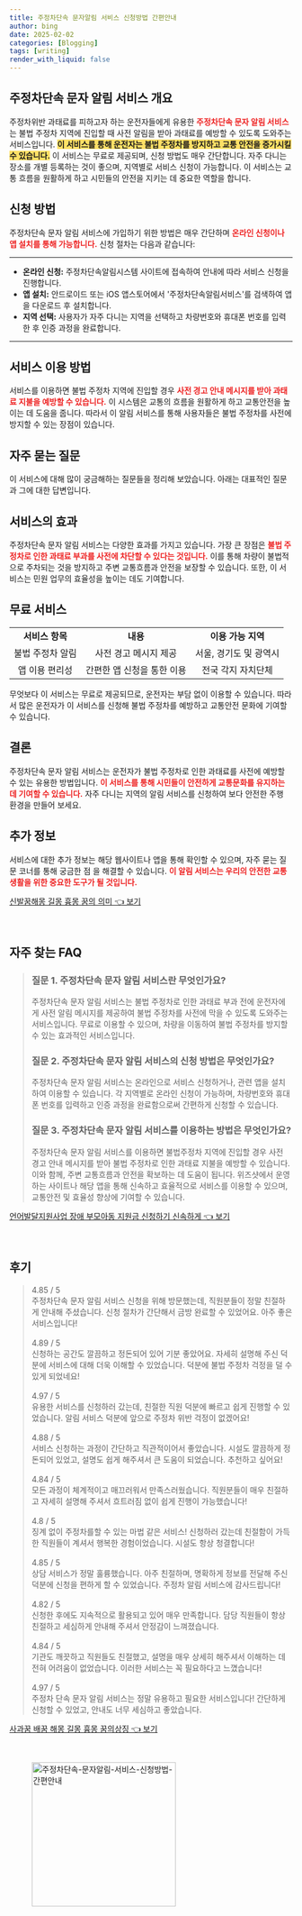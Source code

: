 ```yaml
---
title: 주정차단속 문자알림 서비스 신청방법 간편안내
author: bing
date: 2025-02-02
categories: [Blogging]
tags: [writing]
render_with_liquid: false
---
```



<h2 id='주정차단속 문자 알림 서비스 개요'>주정차단속 문자 알림 서비스 개요</h2>

<p>주정차위반 과태료를 피하고자 하는 운전자들에게 유용한 <b><span style="color: #ee2323;">주정차단속 문자 알림 서비스</span></b>는 불법 주정차 지역에 진입할 때 사전 알림을 받아 과태료를 예방할 수 있도록 도와주는 서비스입니다. <b><span style="background-color: #ffe066;">이 서비스를 통해 운전자는 불법 주정차를 방지하고 교통 안전을 증가시킬 수 있습니다.</span></b> 이 서비스는 무료로 제공되며, 신청 방법도 매우 간단합니다. 자주 다니는 장소를 개별 등록하는 것이 좋으며, 지역별로 서비스 신청이 가능합니다. 이 서비스는 교통 흐름을 원활하게 하고 시민들의 안전을 지키는 데 중요한 역할을 합니다.</p>

<h2 id='신청 방법'>신청 방법</h2>

<p>주정차단속 문자 알림 서비스에 가입하기 위한 방법은 매우 간단하며 <b><span style="color: #ee2323;">온라인 신청이나 앱 설치를 통해 가능합니다.</span></b> 신청 절차는 다음과 같습니다:</p>

<hr />

<ul>
    <li><b>온라인 신청:</b> 주정차단속알림시스템 사이트에 접속하여 안내에 따라 서비스 신청을 진행합니다.</li>
    <li><b>앱 설치:</b> 안드로이드 또는 iOS 앱스토어에서 '주정차단속알림서비스'를 검색하여 앱을 다운로드 후 설치합니다.</li>
    <li><b>지역 선택:</b> 사용자가 자주 다니는 지역을 선택하고 차량번호와 휴대폰 번호를 입력한 후 인증 과정을 완료합니다.</li>
</ul>

<hr />

<h2 id='서비스 이용 방법'>서비스 이용 방법</h2>

<p>서비스를 이용하면 불법 주정차 지역에 진입할 경우 <b><span style="color: #ee2323;">사전 경고 안내 메시지를 받아 과태료 지불을 예방할 수 있습니다.</span></b> 이 시스템은 교통의 흐름을 원활하게 하고 교통안전을 높이는 데 도움을 줍니다. 따라서 이 알림 서비스를 통해 사용자들은 불법 주정차를 사전에 방지할 수 있는 장점이 있습니다.</p>

<h2 id='자주 묻는 질문'>자주 묻는 질문</h2>

<p>이 서비스에 대해 많이 궁금해하는 질문들을 정리해 보았습니다. 아래는 대표적인 질문과 그에 대한 답변입니다.</p>

<h2 id='서비스의 효과'>서비스의 효과</h2>

<p>주정차단속 문자 알림 서비스는 다양한 효과를 가지고 있습니다. 가장 큰 장점은 <b><span style="color: #ee2323;">불법 주정차로 인한 과태료 부과를 사전에 차단할 수 있다는 것입니다.</span></b> 이를 통해 차량이 불법적으로 주차되는 것을 방지하고 주변 교통흐름과 안전을 보장할 수 있습니다. 또한, 이 서비스는 민원 업무의 효율성을 높이는 데도 기여합니다.</p>

<h2 id='무료 서비스'>무료 서비스</h2>

<table>
    <tr>
        <td style="text-align: center; height: 17px;"><b>서비스 항목</b></td>
        <td style="text-align: center; height: 17px;"><b>내용</b></td>
        <td style="text-align: center; height: 17px;"><b>이용 가능 지역</b></td>
    </tr>
    <tr>
        <td style="text-align: center;">불법 주정차 알림</td>
        <td style="text-align: center;">사전 경고 메시지 제공</td>
        <td style="text-align: center;">서울, 경기도 및 광역시</td>
    </tr>
    <tr>
        <td style="text-align: center;">앱 이용 편리성</td>
        <td style="text-align: center;">간편한 앱 신청을 통한 이용</td>
        <td style="text-align: center;">전국 각지 자치단체</td>
    </tr>
</table>

<p>무엇보다 이 서비스는 무료로 제공되므로, 운전자는 부담 없이 이용할 수 있습니다. 따라서 많은 운전자가 이 서비스를 신청해 불법 주정차를 예방하고 교통안전 문화에 기여할 수 있습니다.</p>

<h2 id='결론'>결론</h2>

<p>주정차단속 문자 알림 서비스는 운전자가 불법 주정차로 인한 과태료를 사전에 예방할 수 있는 유용한 방법입니다. <b><span style="color: #ee2323;">이 서비스를 통해 시민들이 안전하게 교통문화를 유지하는 데 기여할 수 있습니다.</span></b> 자주 다니는 지역의 알림 서비스를 신청하여 보다 안전한 주행 환경을 만들어 보세요.</p>

<h2 id='추가 정보'>추가 정보</h2>

<p>서비스에 대한 추가 정보는 해당 웹사이트나 앱을 통해 확인할 수 있으며, 자주 묻는 질문 코너를 통해 궁금한 점 을 해결할 수 있습니다. <b><span style="color: #ee2323;">이 알림 서비스는 우리의 안전한 교통생활을 위한 중요한 도구가 될 것입니다.</span></b></p>


<p><a class="click-button" title="신발꿈해몽 길몽 흉몽 꿈의 의미" href="https://adkhouse.github.io/posts/%EC%8B%A0%EB%B0%9C%EA%BF%88%ED%95%B4%EB%AA%BD-%EA%B8%B8%EB%AA%BD-%ED%9D%89%EB%AA%BD-%EA%BF%88%EC%9D%98-%EC%9D%98%EB%AF%B8/" rel="dofollow">신발꿈해몽 길몽 흉몽 꿈의 의미 👈 보기</a></p><br>
<h2 id='자주_찾는_FAQ'>자주 찾는 FAQ</h2>
<div itemscope="" itemtype="https://schema.org/FAQPage"> 
<blockquote> 
<div itemscope="" itemprop="mainEntity" itemtype="https://schema.org/Question"> 
<h3 itemprop="name">질문 1. 주정차단속 문자 알림 서비스란 무엇인가요?</h3> 
<div itemscope="" itemprop="acceptedAnswer" itemtype="https://schema.org/Answer"> 
<span itemprop="text"> 
<p>주정차단속 문자 알림 서비스는 불법 주정차로 인한 과태료 부과 전에 운전자에게 사전 알림 메시지를 제공하여 불법 주정차를 사전에 막을 수 있도록 도와주는 서비스입니다. 무료로 이용할 수 있으며, 차량을 이동하여 불법 주정차를 방지할 수 있는 효과적인 서비스입니다.</p> 
</span> 
</div> 
</div> 

<div itemscope="" itemprop="mainEntity" itemtype="https://schema.org/Question"> 
<h3 itemprop="name">질문 2. 주정차단속 문자 알림 서비스의 신청 방법은 무엇인가요?</h3> 
<div itemscope="" itemprop="acceptedAnswer" itemtype="https://schema.org/Answer"> 
<span itemprop="text"> 
<p>주정차단속 문자 알림 서비스는 온라인으로 서비스 신청하거나, 관련 앱을 설치하여 이용할 수 있습니다. 각 지역별로 온라인 신청이 가능하며, 차량번호와 휴대폰 번호를 입력하고 인증 과정을 완료함으로써 간편하게 신청할 수 있습니다.</p> 
</span> 
</div> 
</div>

<div itemscope="" itemprop="mainEntity" itemtype="https://schema.org/Question"> 
<h3 itemprop="name">질문 3. 주정차단속 문자 알림 서비스를 이용하는 방법은 무엇인가요?</h3> 
<div itemscope="" itemprop="acceptedAnswer" itemtype="https://schema.org/Answer"> 
<span itemprop="text"> 
<p>주정차단속 문자 알림 서비스를 이용하면 불법주정차 지역에 진입할 경우 사전 경고 안내 메시지를 받아 불법 주정차로 인한 과태료 지불을 예방할 수 있습니다. 이와 함께, 주변 교통흐름과 안전을 확보하는 데 도움이 됩니다. 위즈샷에서 운영하는 사이트나 해당 앱을 통해 신속하고 효율적으로 서비스를 이용할 수 있으며, 교통안전 및 효율성 향상에 기여할 수 있습니다.</p> 
</span> 
</div> 
</div> 

</blockquote> 
</div>
<p><a class="click-button" title="언어발달지원사업 장애 부모아동 지원금 신청하기 신속하게" href="https://adkhouse.github.io/posts/%EC%96%B8%EC%96%B4%EB%B0%9C%EB%8B%AC%EC%A7%80%EC%9B%90%EC%82%AC%EC%97%85-%EC%9E%A5%EC%95%A0-%EB%B6%80%EB%AA%A8%EC%95%84%EB%8F%99-%EC%A7%80%EC%9B%90%EA%B8%88-%EC%8B%A0%EC%B2%AD%ED%95%98%EA%B8%B0-%EC%8B%A0%EC%86%8D%ED%95%98%EA%B2%8C/" rel="dofollow">언어발달지원사업 장애 부모아동 지원금 신청하기 신속하게 👈 보기</a></p><br>
<h2 id='후기'>후기</h2>
<div itemscope itemtype="https://schema.org/Product">
  <blockquote>
  <div itemprop="review" itemscope itemtype="https://schema.org/Review">
      <div itemprop="reviewRating" itemscope itemtype="https://schema.org/Rating"> <span itemprop="ratingValue">4.85</span> / <span itemprop="bestRating">5</span> </div>
      <span itemprop="reviewBody">주정차단속 문자 알림 서비스 신청을 위해 방문했는데, 직원분들이 정말 친절하게 안내해 주셨습니다. 신청 절차가 간단해서 금방 완료할 수 있었어요. 아주 좋은 서비스입니다!</span>
  </div>
  <br>
  <div itemprop="review" itemscope itemtype="https://schema.org/Review">
      <div itemprop="reviewRating" itemscope itemtype="https://schema.org/Rating"> <span itemprop="ratingValue">4.89</span> / <span itemprop="bestRating">5</span> </div>
      <span itemprop="reviewBody">신청하는 공간도 깔끔하고 정돈되어 있어 기분 좋았어요. 자세히 설명해 주신 덕분에 서비스에 대해 더욱 이해할 수 있었습니다. 덕분에 불법 주정차 걱정을 덜 수 있게 되었네요!</span>
  </div>
  <br>
  <div itemprop="review" itemscope itemtype="https://schema.org/Review">
      <div itemprop="reviewRating" itemscope itemtype="https://schema.org/Rating"> <span itemprop="ratingValue">4.97</span> / <span itemprop="bestRating">5</span> </div>
      <span itemprop="reviewBody">유용한 서비스를 신청하러 갔는데, 친절한 직원 덕분에 빠르고 쉽게 진행할 수 있었습니다. 알림 서비스 덕분에 앞으로 주정차 위반 걱정이 없겠어요!</span>
  </div>
  <br>
  <div itemprop="review" itemscope itemtype="https://schema.org/Review">
      <div itemprop="reviewRating" itemscope itemtype="https://schema.org/Rating"> <span itemprop="ratingValue">4.88</span> / <span itemprop="bestRating">5</span> </div>
      <span itemprop="reviewBody">서비스 신청하는 과정이 간단하고 직관적이어서 좋았습니다. 시설도 깔끔하게 정돈되어 있었고, 설명도 쉽게 해주셔서 큰 도움이 되었습니다. 추천하고 싶어요!</span>
  </div>
  <br>
  <div itemprop="review" itemscope itemtype="https://schema.org/Review">
      <div itemprop="reviewRating" itemscope itemtype="https://schema.org/Rating"> <span itemprop="ratingValue">4.84</span> / <span itemprop="bestRating">5</span> </div>
      <span itemprop="reviewBody">모든 과정이 체계적이고 매끄러워서 만족스러웠습니다. 직원분들이 매우 친절하고 자세히 설명해 주셔서 흐트러짐 없이 쉽게 진행이 가능했습니다!</span>
  </div>
  <br>
  <div itemprop="review" itemscope itemtype="https://schema.org/Review">
      <div itemprop="reviewRating" itemscope itemtype="https://schema.org/Rating"> <span itemprop="ratingValue">4.8</span> / <span itemprop="bestRating">5</span> </div>
      <span itemprop="reviewBody">징계 없이 주정차를할 수 있는 마법 같은 서비스! 신청하러 갔는데 친절함이 가득한 직원들이 계셔서 행복한 경험이었습니다. 시설도 항상 청결합니다!</span>
  </div>
  <br>
  <div itemprop="review" itemscope itemtype="https://schema.org/Review">
      <div itemprop="reviewRating" itemscope itemtype="https://schema.org/Rating"> <span itemprop="ratingValue">4.85</span> / <span itemprop="bestRating">5</span> </div>
      <span itemprop="reviewBody">상담 서비스가 정말 훌륭했습니다. 아주 친절하며, 명확하게 정보를 전달해 주신 덕분에 신청을 편하게 할 수 있었습니다. 주정차 알림 서비스에 감사드립니다!</span>
  </div>
  <br>
  <div itemprop="review" itemscope itemtype="https://schema.org/Review">
      <div itemprop="reviewRating" itemscope itemtype="https://schema.org/Rating"> <span itemprop="ratingValue">4.82</span> / <span itemprop="bestRating">5</span> </div>
      <span itemprop="reviewBody">신청한 후에도 지속적으로 활용되고 있어 매우 만족합니다. 담당 직원들이 항상 친절하고 세심하게 안내해 주셔서 안정감이 느껴졌습니다.</span>
  </div>
  <br>
  <div itemprop="review" itemscope itemtype="https://schema.org/Review">
      <div itemprop="reviewRating" itemscope itemtype="https://schema.org/Rating"> <span itemprop="ratingValue">4.84</span> / <span itemprop="bestRating">5</span> </div>
      <span itemprop="reviewBody">기관도 깨끗하고 직원들도 친절했고, 설명을 매우 상세히 해주셔서 이해하는 데 전혀 어려움이 없었습니다. 이러한 서비스는 꼭 필요하다고 느꼈습니다!</span>
  </div>
  <br>
  <div itemprop="review" itemscope itemtype="https://schema.org/Review">
      <div itemprop="reviewRating" itemscope itemtype="https://schema.org/Rating"> <span itemprop="ratingValue">4.97</span> / <span itemprop="bestRating">5</span> </div>
      <span itemprop="reviewBody">주정차 단속 문자 알림 서비스는 정말 유용하고 필요한 서비스입니다! 간단하게 신청할 수 있었고, 안내도 너무 세심하고 좋았습니다.</span>
  </div>
  </blockquote>
</div>
<p><a class="click-button" title="사과꿈 배꿈 해몽 길몽 흉몽 꿈의상징" href="https://adkhouse.github.io/posts/%EC%82%AC%EA%B3%BC%EA%BF%88-%EB%B0%B0%EA%BF%88-%ED%95%B4%EB%AA%BD-%EA%B8%B8%EB%AA%BD-%ED%9D%89%EB%AA%BD-%EA%BF%88%EC%9D%98%EC%83%81%EC%A7%95/" rel="dofollow">사과꿈 배꿈 해몽 길몽 흉몽 꿈의상징 👈 보기</a></p><br>
<figure class="image"><img src="https://adkhouse.github.io/assets/img/thumbnail/주정차단속-문자알림-서비스-신청방법-간편안내.webp" alt="주정차단속-문자알림-서비스-신청방법-간편안내" width="256" height="256"></figure>